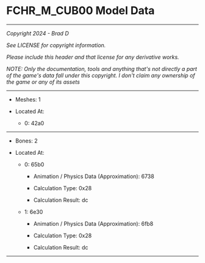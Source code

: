# FCHR_M_CUB00 Model Data

---

*Copyright 2024 - Brad D*

*See LICENSE for copyright information.*

*Please include this header and that license for any derivative works.*

*NOTE: Only the documentation, tools and anything that's not directly a part of the game's data fall under this copyright. I don't claim any ownership of the game or any of its assets*

---

* Meshes: 1

* Located At:

  * 0: 42a0

---

* Bones: 2

* Located At:

  * 0: 65b0

    * Animation / Physics Data (Approximation): 6738

    * Calculation Type: 0x28

    * Calculation Result: dc

  * 1: 6e30

    * Animation / Physics Data (Approximation): 6fb8

    * Calculation Type: 0x28

    * Calculation Result: dc

---

